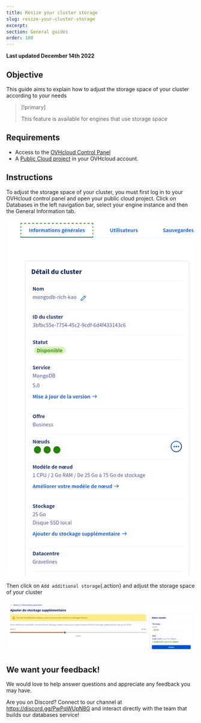 ```yaml
---
title: Resize your cluster storage
slug: resize-your-cluster-storage
excerpt:
section: General guides
order: 100
---
```


**Last updated December 14th 2022**

## Objective

This guide aims to explain how to adjust the storage space of your cluster according to your needs

> [!primary]
>
> This feature is available for engines that use storage space
>

## Requirements

- Access to the [OVHcloud Control Panel](https://www.ovh.com/auth/?action=gotomanager&from=https://www.ovh.co.uk/&ovhSubsidiary=GB)
- A [Public Cloud project](https://www.ovhcloud.com/en-gb/public-cloud/) in your OVHcloud account.

## Instructions

To adjust the storage space of your cluster, you must first log in to your OVHcloud control panel and open your public cloud project. Click on Databases in the left navigation bar, select your engine instance and then the General Information tab.

![General informations tab panel](images/databases_10_resize_your_cluster_storage-2022121408230438.png)

Then click on `Add additional storage`{.action} and adjust the storage space of your cluster

![Adding more storage to your storage](images/databases_10_resize_your_cluster_storage-20221214082411870.png)

## We want your feedback!

We would love to help answer questions and appreciate any feedback you may have.

Are you on Discord? Connect to our channel at <https://discord.gg/PwPqWUpN8G> and interact directly with the team that builds our databases service!

